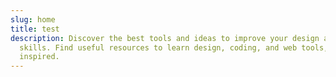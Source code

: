 ```yaml
---
slug: home
title: test
description: Discover the best tools and ideas to improve your design and web
  skills. Find useful resources to learn design, coding, and web tools, and get
  inspired.
---
```

